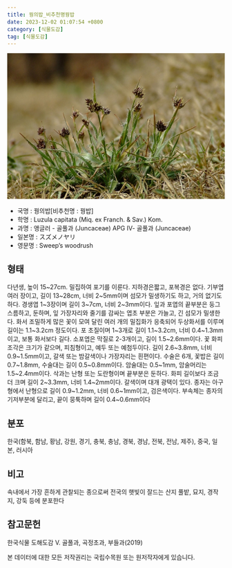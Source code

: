 ```yaml
---
title: 꿩의밥_비추천명꿩밥
date: 2023-12-02 01:07:54 +0800
category: [식물도감]
tag: [식물도감]
---
```




![꿩의밥[비추천명 : 꿩밥]](/assets/img/fileUpload/plants/basic/Juncaceae/Luzula/5845/1_th2.jpg)
- 국명 : 꿩의밥[비추천명 : 꿩밥]
- 학명 : Luzula capitata (Miq. ex Franch. & Sav.) Kom.
- 과명 : 앵글러 - 골풀과 (Juncaceae) APG Ⅳ- 골풀과 (Juncaceae)
- 일본명 : スズメノヤリ
- 영문명 : Sweep’s woodrush


## 형태
다년생, 높이 15~27cm. 밀집하여 포기를 이룬다. 지하경은짧고, 포복경은 없다. 기부엽 여러 장이고, 길이 13~28cm, 너비 2~5mm이며 섬모가 밀생하기도 하고, 거의 없기도 하다. 경생엽 1~3장이며 길이 3~7cm, 너비 2~3mm이다. 잎과 포엽의 끝부분은 둥그스름하고, 둔하며, 잎 가장자리와 줄기를 감싸는 엽초 부분은 가늘고, 긴 섬모가 밀생한다. 화서 조밀하게 많은 꽃이 모여 달린 여러 개의 밀집화가 응축되어 두상화서를 이루며 길이는 1.1~3.2cm 정도이다. 포 초질이며 1~3개로 길이 1.1~3.2cm, 너비 0.4~1.3mm이고, 보통 화서보다 길다. 소포엽은 막질로 2-3개이고, 길이 1.5~2.6mm이다. 꽃 화피조각은 크기가 같으며, 피침형이고, 예두 또는 예첨두이다. 길이 2.6~3.8mm, 너비 0.9~1.5mm이고, 갈색 또는 밤갈색이나 가장자리는 흰편이다. 수술은 6개, 꽃밥은 길이 0.7~1.8mm, 수술대는 길이 0.5~0.8mm이다. 암술대는 0.5~1mm, 암술머리는 1.5~2.4mm이다. 삭과는 난형 또는 도란형이며 끝부분은 둔하다. 화피 길이보다 조금 더 크며 길이 2~3.3mm, 너비 1.4~2mm이다. 갈색이며 대개 광택이 있다. 종자는 아구형에서 난형으로 길이 0.9~1.2mm, 너비 0.6~1mm이고, 검은색이다. 부속체는 종자의 기저부분에 달리고, 끝이 뭉툭하며 길이 0.4~0.6mm이다
## 분포
한국(함북, 함남, 황남, 강원, 경기, 충북, 충남, 경북, 경남, 전북, 전남, 제주), 중국, 일본, 러시아
## 비고
속내에서 가장 흔하게 관찰되는 종으로써 전국의 햇빛이 잘드는 산지 풀밭, 묘지, 경작지, 강둑 등에 분포한다
## 참고문헌
한국식물 도해도감 Ⅴ. 골풀과, 곡정초과, 부들과(2019)






본 데이터에 대한 모든 저작권리는 국립수목원 또는 원저작자에게 있습니다.

